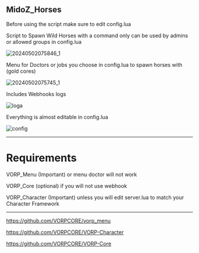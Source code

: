 MidoZ_Horses
---
Before using the script make sure to edit config.lua

Script to Spawn Wild Horses with a command only can be used by admins or allowed groups in config.lua

![20240502075846_1](https://github.com/Th3MidoZ/midoz/assets/147892293/0ca0c105-9209-449a-b2b0-6c89bf0f59a0)


Menu for Doctors or jobs you choose in config.lua to spawn horses with (gold cores) 

![20240502075745_1](https://github.com/Th3MidoZ/midoz/assets/147892293/a862cc6d-aac9-4845-bdef-3646872b63c6)


Includes Webhooks logs

![loga](https://github.com/Th3MidoZ/midoz/assets/147892293/36c6ea25-db5b-4735-a4ca-80ff6687daa9)


Everything is almost editable in config.lua

![config](https://github.com/Th3MidoZ/midoz/assets/147892293/c7d3eb53-908b-4115-91e2-5f1220bed7bb)


---

# Requirements

VORP_Menu (Important) or menu doctor will not work

VORP_Core (optional) if you will not use webhook

VORP_Character (Important) unless you will edit server.lua to match your Character Framework

---

https://github.com/VORPCORE/vorp_menu

https://github.com/VORPCORE/VORP-Character

https://github.com/VORPCORE/VORP-Core

